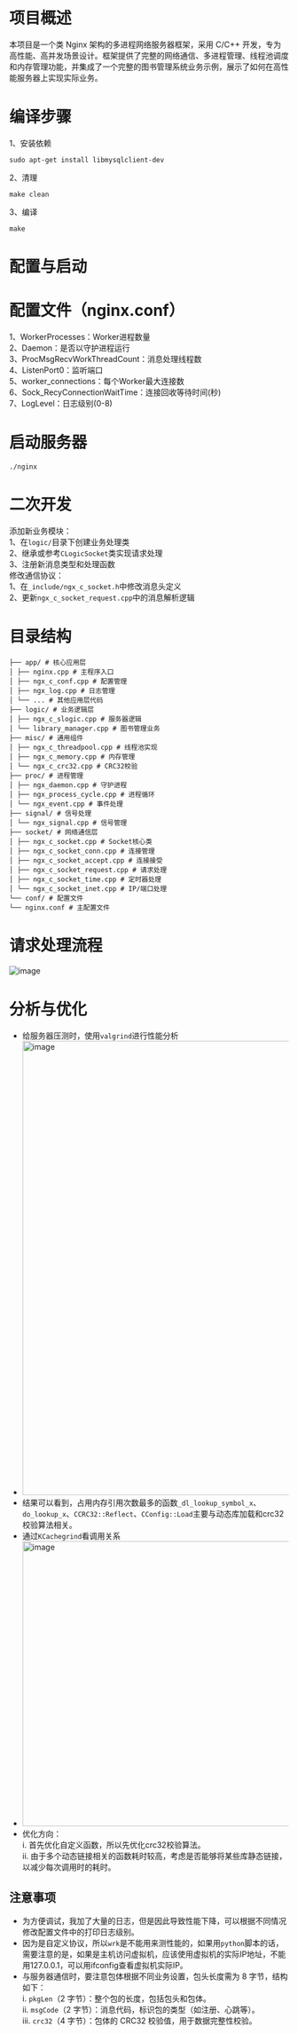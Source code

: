 # 项目概述
本项目是一个类 Nginx 架构的多进程网络服务器框架，采用 C/C++ 开发，专为高性能、高并发场景设计。框架提供了完整的网络通信、多进程管理、线程池调度和内存管理功能，并集成了一个完整的图书管理系统业务示例，展示了如何在高性能服务器上实现实际业务。
# 编译步骤
1、安装依赖 
```
sudo apt-get install libmysqlclient-dev
```
2、清理
```
make clean
```
3、编译   
```
make
```  

# 配置与启动
# 配置文件（nginx.conf）
1、WorkerProcesses：Worker进程数量  
2、Daemon：是否以守护进程运行  
3、ProcMsgRecvWorkThreadCount：消息处理线程数  
4、ListenPort0：监听端口  
5、worker_connections：每个Worker最大连接数  
6、Sock_RecyConnectionWaitTime：连接回收等待时间(秒)  
7、LogLevel：日志级别(0-8)  
# 启动服务器
```
./nginx
```
# 二次开发
添加新业务模块：  
1、在`logic/`目录下创建业务处理类  
2、继承或参考`CLogicSocket`类实现请求处理  
3、注册新消息类型和处理函数  
修改通信协议：  
1、在`_include/ngx_c_socket.h`中修改消息头定义  
2、更新`ngx_c_socket_request.cpp`中的消息解析逻辑  
# 目录结构
```
├── app/ # 核心应用层  
│ ├── nginx.cpp # 主程序入口  
│ ├── ngx_c_conf.cpp # 配置管理  
│ ├── ngx_log.cpp # 日志管理  
│ └── ... # 其他应用层代码  
├── logic/ # 业务逻辑层  
│ ├── ngx_c_slogic.cpp # 服务器逻辑  
│ └── library_manager.cpp # 图书管理业务  
├── misc/ # 通用组件  
│ ├── ngx_c_threadpool.cpp # 线程池实现  
│ ├── ngx_c_memory.cpp # 内存管理  
│ └── ngx_c_crc32.cpp # CRC32校验  
├── proc/ # 进程管理  
│ ├── ngx_daemon.cpp # 守护进程  
│ ├── ngx_process_cycle.cpp # 进程循环  
│ └── ngx_event.cpp # 事件处理  
├── signal/ # 信号处理  
│ └── ngx_signal.cpp # 信号管理  
├── socket/ # 网络通信层  
│ ├── ngx_c_socket.cpp # Socket核心类  
│ ├── ngx_c_socket_conn.cpp # 连接管理  
│ ├── ngx_c_socket_accept.cpp # 连接接受  
│ ├── ngx_c_socket_request.cpp # 请求处理  
│ ├── ngx_c_socket_time.cpp # 定时器处理  
│ └── ngx_c_socket_inet.cpp # IP/端口处理  
└── conf/ # 配置文件  
└── nginx.conf # 主配置文件
```
# 请求处理流程    
![image](https://github.com/user-attachments/assets/0ed89f68-e0c7-49f6-af74-7e535b69dbf6)
# 分析与优化
- 给服务器压测时，使用`valgrind`进行性能分析
- <img width="1376" height="819" alt="image" src="https://github.com/user-attachments/assets/1acfe91c-af05-42da-a818-32c043e60aaa" />
- 结果可以看到，占用内存引用次数最多的函数`_dl_lookup_symbol_x`、`do_lookup_x`、`CCRC32::Reflect`、`CConfig::Load`主要与动态库加载和crc32校验算法相关。
- 通过`KCachegrind`看调用关系
 - <img width="486" height="514" alt="image" src="https://github.com/user-attachments/assets/7b31b064-f427-40b2-8e28-b24646ef3c46" />
- 优化方向：  
   i. 首先优化自定义函数，所以先优化crc32校验算法。  
   ii. 由于多个动态链接相关的函数耗时较高，考虑是否能够将某些库静态链接，以减少每次调用时的耗时。
## 注意事项
- 为方便调试，我加了大量的日志，但是因此导致性能下降，可以根据不同情况修改配置文件中的打印日志级别。
- 因为是自定义协议，所以`wrk`是不能用来测性能的，如果用`python`脚本的话，需要注意的是，如果是主机访问虚拟机，应该使用虚拟机的实际IP地址，不能用127.0.0.1，可以用ifconfig查看虚拟机实际IP。
- 与服务器通信时，要注意包体根据不同业务设置，包头长度需为 8 字节，结构如下：  
   i. `pkgLen`（2 字节）：整个包的长度，包括包头和包体。  
   ii. `msgCode`（2 字节）：消息代码，标识包的类型（如注册、心跳等）。  
   iii. `crc32`（4 字节）：包体的 CRC32 校验值，用于数据完整性校验。

